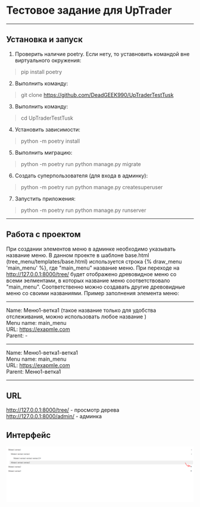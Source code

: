 # Тестовое задание для UpTrader
___
## Установка и запуск
1. Проверить наличие poetry. Если нету, то уставновить командой вне виртуального окружения:
> pip install poetry
2. Выполнить команду:
> git clone https://github.com/DeadGEEK990/UpTraderTestTusk
3. Выполнить команду:
> cd UpTraderTestTusk
4. Установить зависимости:
> python -m poetry install
5. Выполнить миграцию:
> python -m poetry run python manage.py migrate
6. Создать суперпользователя (для входа в админку):
> python -m poetry run python manage.py createsuperuser
7. Запустить приложения:
> python -m poetry run python manage.py runserver
___
## Работа с проектом
При создании элементов меню в админке необходимо указывать название меню.
В данном проекте в шаблоне base.html (tree_menu/templates/base.html)
используется строка {% draw_menu 'main_menu' %}, где
"main_menu" название меню. При переходе на http://127.0.0.1:8000/tree/ будет отображено
древовидное меню со всеми эелментами, в которых название меню соответствовало "main_menu".
Соответственно можно создавать другие древовидные меню со своими названиями.
Пример заполнения элемента меню: 
___
Name: Меню1-ветка1 (такое название только для удобства отслеживания, можно использовать любое название
)\
Menu name: main_menu \
URL: https://exapmle.com \
Parent: -
___
Name: Меню1-ветка1-ветка1 \
Menu name: main_menu \
URL: https://exapmle.com \
Parent: Меню1-ветка1
___
## URL
http://127.0.0.1:8000/tree/ - просмотр дерева \
http://127.0.0.1:8000/admin/ - админка

## Интерфейс 
![Интерфейс](img.png)


